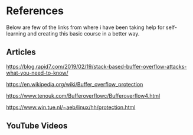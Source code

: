 # References
Below are few of the links from where i have been taking help for self-learning and creating this basic course in a better way.

## Articles
https://blog.rapid7.com/2019/02/19/stack-based-buffer-overflow-attacks-what-you-need-to-know/

https://en.wikipedia.org/wiki/Buffer_overflow_protection

https://www.tenouk.com/Bufferoverflowc/Bufferoverflow4.html

https://www.win.tue.nl/~aeb/linux/hh/protection.html

## YouTube Videos

